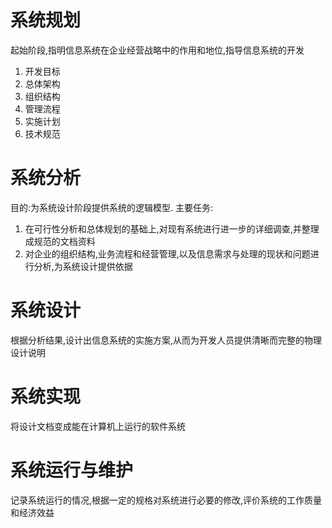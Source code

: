 # 系统规划
起始阶段,指明信息系统在企业经营战略中的作用和地位,指导信息系统的开发
1. 开发目标
2. 总体架构
3. 组织结构
4. 管理流程
5. 实施计划
6. 技术规范
# 系统分析
目的:为系统设计阶段提供系统的逻辑模型.
主要任务:
1. 在可行性分析和总体规划的基础上,对现有系统进行进一步的详细调查,并整理成规范的文档资料
2. 对企业的组织结构,业务流程和经营管理,以及信息需求与处理的现状和问题进行分析,为系统设计提供依据
# 系统设计
根据分析结果,设计出信息系统的实施方案,从而为开发人员提供清晰而完整的物理设计说明
# 系统实现
将设计文档变成能在计算机上运行的软件系统
# 系统运行与维护
记录系统运行的情况,根据一定的规格对系统进行必要的修改,评价系统的工作质量和经济效益
